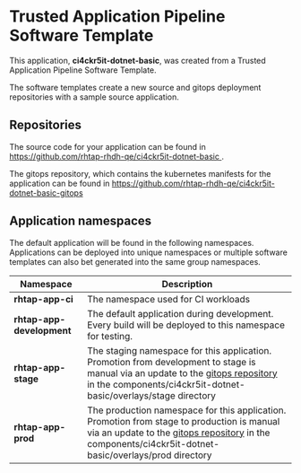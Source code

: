 # Trusted Application Pipeline Software Template

This application, **ci4ckr5it-dotnet-basic**, was created from a Trusted Application Pipeline Software Template.

The software templates create a new source and gitops deployment repositories with a sample source application. 

## Repositories

The source code for your application can be found in [https://github.com/rhtap-rhdh-qe/ci4ckr5it-dotnet-basic ](https://github.com/rhtap-rhdh-qe/ci4ckr5it-dotnet-basic ).
 
The gitops repository, which contains the kubernetes manifests for the application can be found in 
[https://github.com/rhtap-rhdh-qe/ci4ckr5it-dotnet-basic-gitops ](https://github.com/rhtap-rhdh-qe/ci4ckr5it-dotnet-basic-gitops ) 

## Application namespaces 

The default application will be found in the following namespaces. Applications can be deployed into unique namespaces or multiple software templates can also bet generated into the same group namespaces.  

|  Namespace   |  Description   |  
| -------- | -------- |
| **rhtap-app-ci** | The namespace used for CI workloads |
| **rhtap-app-development** | The default application during development. Every build will be deployed to this namespace for testing. |
| **rhtap-app-stage** | The staging namespace for this application. Promotion from development to stage is manual via an update to the [gitops repository](https://github.com/rhtap-rhdh-qe/ci4ckr5it-dotnet-basic-gitops ) in the components/ci4ckr5it-dotnet-basic/overlays/stage directory |
| **rhtap-app-prod** | The production namespace for this application. Promotion from stage to production is manual via an update to the [gitops repository](https://github.com/rhtap-rhdh-qe/ci4ckr5it-dotnet-basic-gitops ) in the components/ci4ckr5it-dotnet-basic/overlays/prod directory |